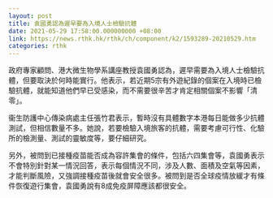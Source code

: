 ```yaml
---
layout: post
title: 袁國勇認為遲早要為入境人士檢驗抗體
date: 2021-05-29 17:58:00.000000000 +08:00
link: https://news.rthk.hk/rthk/ch/component/k2/1593289-20210529.htm
categories: rthk
---
```


政府專家顧問、港大微生物學系講座教授袁國勇認為，遲早需要為入境人士檢驗抗體，但要取決於何時能實行。他表示，若近期5宗有外遊紀錄的個案在入境時已檢驗抗體，就能知道他們早已受感染，而不需要很辛苦才肯定相關個案不影響「清零」。

衞生防護中心傳染病處主任張竹君表示，暫時沒有具體數字本港每日能做多少抗體測試，但相信數量不多。她說，若要檢驗入境旅客的抗體，需要考慮可行性、化驗所的檢測量、測試的靈敏度等，要仔細研究。

另外，被問到已接種疫苗能否成為容許集會的條件，包括六四集會等，袁國勇表示不會特別針對某一情況回答，表示每個情況不同，涉及人數、面積及空氣等因素，才能判斷風險，又強調接種疫苗後就會安全很多。被問到是否全球疫情放緩才有條件恢復遊行集會，袁國勇說有8成免疫屏障應該都很安全。

